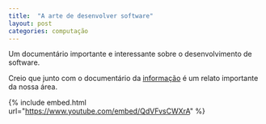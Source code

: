 ```yaml
---
title:  "A arte de desenvolver software"
layout: post
categories: computação
---
```


Um documentário importante e interessante sobre o desenvolvimento de software. 


  
Creio que junto com o documentário da [informação](./2022-01-06-hist-inf.md) é um relato importante da nossa área. 

{% include embed.html url="https://www.youtube.com/embed/QdVFvsCWXrA" %}
  
  
